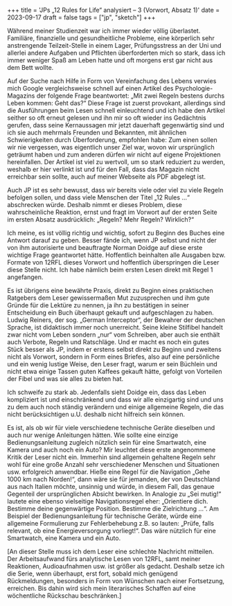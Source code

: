 +++
title = 'JPs „12 Rules for Life“ analysiert – 3 (Vorwort, Absatz 1)'
date = 2023-09-17
draft = false
tags = ["jp", "sketch"]
+++

Während meiner Studienzeit war ich immer wieder völlig überlastet. Familiäre, finanzielle und gesundheitliche Probleme, eine körperlich sehr anstrengende Teilzeit-Stelle in einem Lager, Prüfungsstress an der Uni und allerlei andere Aufgaben und Pflichten überforderten mich so stark, dass ich immer weniger Spaß am Leben hatte und oft morgens erst gar nicht aus dem Bett wollte.

Auf der Suche nach Hilfe in Form von Vereinfachung des Lebens verwies mich Google vergleichsweise schnell auf einen Artikel des Psychologie-Magazins der folgende Frage beantwortet: „Mit zwei Regeln bestens durchs Leben kommen: Geht das?“ Diese Frage ist zuerst provokant, allerdings sind die Ausführungen beim Lesen schnell einleuchtend und ich habe den Artikel seither so oft erneut gelesen und ihn mir so oft wieder ins Gedächtnis gerufen, dass seine Kernaussagen mir jetzt dauerhaft gegenwärtig sind und ich sie auch mehrmals Freunden und Bekannten, mit ähnlichen Schwierigkeiten durch Überforderung, empfohlen habe: Zum einen sollen wir nie vergessen, was eigentlich unser Ziel war, wovon wir ursprünglich geträumt haben und zum anderen dürfen wir nicht auf eigene Projektionen hereinfallen. Der Artikel ist viel zu wertvoll, um so stark reduziert zu werden, weshalb er hier verlinkt ist und für den Fall, dass das Magazin nicht erreichbar sein sollte, auch auf meiner Webseite als PDF abgelegt ist.

Auch JP ist es sehr bewusst, dass wir bereits viele oder viel zu viele Regeln befolgen sollen, und dass viele Menschen der Titel „12 Rules …“ abschrecken würde. Deshalb nimmt er dieses Problem, diese wahrscheinliche Reaktion, ernst und fragt im Vorwort auf der ersten Seite im ersten Absatz ausdrücklich: „Regeln? Mehr Regeln? Wirklich?“

Ich meine, es ist völlig richtig und wichtig, sofort zu Beginn des Buches eine Antwort darauf zu geben. Besser fände ich, wenn JP selbst und nicht der von ihm autorisierte und beauftragte Norman Doidge auf diese erste wichtige Frage geantwortet hätte. Hoffentlich beinhalten alle Ausgaben bzw. Formate von 12RFL dieses Vorwort und hoffentlich überspringen die Leser diese Stelle nicht. Ich habe nämlich beim ersten Lesen direkt mit Regel 1 angefangen.

Es ist übrigens eine bewährte Praxis, direkt zu Beginn eines praktischen Ratgebers dem Leser gewissermaßen Mut zuzusprechen und ihm gute Gründe für die Lektüre zu nennen, ja ihn zu bestätigen in seiner Entscheidung ein Buch überhaupt gekauft und aufgeschlagen zu haben. Ludwig Reiners, der sog. „German Interceptor“, der Bewahrer der deutschen Sprache, ist didaktisch immer noch unerreicht. Seine kleine Stilfibel handelt zwar nicht vom Leben sondern „nur“ vom Schreiben, aber auch sie enthält auch Verbote, Regeln und Ratschläge. Und er macht es noch ein gutes Stück besser als JP, indem er erstens selbst direkt zu Beginn und zweitens nicht als Vorwort, sondern in Form eines Briefes, also auf eine persönliche und ein wenig lustige Weise, den Leser fragt, warum er sein Büchlein und nicht etwa einige Tassen guten Kaffees gekauft hätte, gefolgt von Vorteilen der Fibel und was sie alles zu bieten hat.

Ich schweife zu stark ab. Jedenfalls sieht Doidge ein, dass das Leben kompliziert ist und einschränkend und dass wir alle einzigartig sind und uns zu dem auch noch ständig verändern und einige allgemeine Regeln, die das nicht berücksichtigen u.U. deshalb nicht hilfreich sein können.

Es ist, als ob wir für viele verschiedene technische Geräte dieselben und auch nur wenige Anleitungen hätten. Wie sollte eine einzige Bedienungsanleitung zugleich nützlich sein für eine Smartwatch, eine Kamera und auch noch ein Auto? Mir leuchtet diese erste angenommene Kritik der Leser nicht ein. Immerhin sind allgemein gehaltene Regeln sehr wohl für eine große Anzahl sehr verschiedener Menschen und Situationen usw. erfolgreich anwendbar. Hieße eine Regel für die Navigation „Gehe 1000 km nach Norden!“, dann wäre sie für jemanden, der von Deutschland aus nach Italien möchte, unsinnig und würde, in diesem Fall, das genaue Gegenteil der ursprünglichen Absicht bewirken. In Analogie zu „Sei mutig!“ lautete eine ebenso vielseitige Navigationsregel eher: „Orientiere dich. Bestimme deine gegenwärtige Position. Bestimme die Zielrichtung …“. Am Beispiel der Bedienungsanleitung für technische Geräte, würde eine allgemeine Formulierung zur Fehlerbehebung z.B. so lauten: „Prüfe, falls relevant, ob eine Energieversorgung vorliegt!“. Das wäre nützlich für eine Smartwatch, eine Kamera und ein Auto.

[An dieser Stelle muss ich dem Leser eine schlechte Nachricht mitteilen. Der Arbeitsaufwand fürs analytische Lesen von 12RFL, samt meiner Reaktionen, Audioaufnahmen usw. ist größer als gedacht. Deshalb setze ich die Serie, wenn überhaupt, erst fort, sobald mich genügend Rückmeldungen, besonders in Form von Wünschen nach einer Fortsetzung, erreichen. Bis dahin wird sich mein literarisches Schaffen auf eine wöchentliche Rückschau beschränken.]